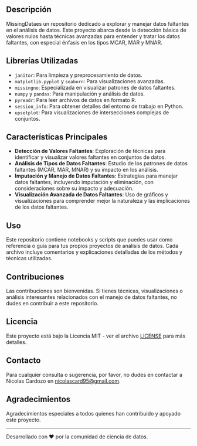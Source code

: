 
## Descripción
MissingDataes un repositorio dedicado a explorar y manejar datos faltantes en el análisis de datos. Este proyecto abarca desde la detección básica de valores nulos hasta técnicas avanzadas para entender y tratar los datos faltantes, con especial énfasis en los tipos MCAR, MAR y MNAR.

## Librerías Utilizadas
- `janitor`: Para limpieza y preprocesamiento de datos.
- `matplotlib.pyplot` y `seaborn`: Para visualizaciones avanzadas.
- `missingno`: Especializada en visualizar patrones de datos faltantes.
- `numpy` y `pandas`: Para manipulación y análisis de datos.
- `pyreadr`: Para leer archivos de datos en formato R.
- `session_info`: Para obtener detalles del entorno de trabajo en Python.
- `upsetplot`: Para visualizaciones de intersecciones complejas de conjuntos.

## Características Principales
- **Detección de Valores Faltantes**: Exploración de técnicas para identificar y visualizar valores faltantes en conjuntos de datos.
- **Análisis de Tipos de Datos Faltantes**: Estudio de los patrones de datos faltantes (MCAR, MAR, MNAR) y su impacto en los análisis.
- **Imputación y Manejo de Datos Faltantes**: Estrategias para manejar datos faltantes, incluyendo imputación y eliminación, con consideraciones sobre su impacto y adecuación.
- **Visualización Avanzada de Datos Faltantes**: Uso de gráficos y visualizaciones para comprender mejor la naturaleza y las implicaciones de los datos faltantes.

## Uso
Este repositorio contiene notebooks y scripts que puedes usar como referencia o guía para tus propios proyectos de análisis de datos. Cada archivo incluye comentarios y explicaciones detalladas de los métodos y técnicas utilizadas.

## Contribuciones
Las contribuciones son bienvenidas. Si tienes técnicas, visualizaciones o análisis interesantes relacionados con el manejo de datos faltantes, no dudes en contribuir a este repositorio.

## Licencia
Este proyecto está bajo la Licencia MIT - ver el archivo [LICENSE](LICENSE) para más detalles.

## Contacto
Para cualquier consulta o sugerencia, por favor, no dudes en contactar a Nicolas Cardozo en nicolascard95@gmail.com.

## Agradecimientos
Agradecimientos especiales a todos quienes han contribuido y apoyado este proyecto.

---

Desarrollado con ❤️ por la comunidad de ciencia de datos.
